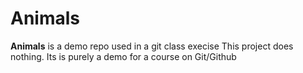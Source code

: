 # Animals
**Animals** is a demo repo used in a git class execise
This project does nothing. Its is purely a demo for a course on Git/Github